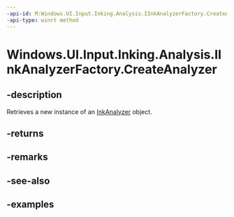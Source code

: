 ```yaml
---
-api-id: M:Windows.UI.Input.Inking.Analysis.IInkAnalyzerFactory.CreateAnalyzer
-api-type: winrt method
---
```


<!-- Method syntax.
public InkAnalyzer IInkAnalyzerFactory.CreateAnalyzer()
-->

# Windows.UI.Input.Inking.Analysis.IInkAnalyzerFactory.CreateAnalyzer


## -description

Retrieves a new instance of an [InkAnalyzer](inkanalyzer.md) object.

## -returns

## -remarks

## -see-also

## -examples

